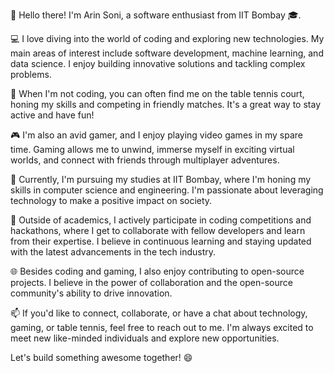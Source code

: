 👋 Hello there! I'm Arin Soni, a software enthusiast from IIT Bombay 🎓.

💻 I love diving into the world of coding and exploring new technologies. My main areas of interest include software development, machine learning, and data science. I enjoy building innovative solutions and tackling complex problems.

🏓 When I'm not coding, you can often find me on the table tennis court, honing my skills and competing in friendly matches. It's a great way to stay active and have fun!

🎮 I'm also an avid gamer, and I enjoy playing video games in my spare time. Gaming allows me to unwind, immerse myself in exciting virtual worlds, and connect with friends through multiplayer adventures.

🌟 Currently, I'm pursuing my studies at IIT Bombay, where I'm honing my skills in computer science and engineering. I'm passionate about leveraging technology to make a positive impact on society.

🚀 Outside of academics, I actively participate in coding competitions and hackathons, where I get to collaborate with fellow developers and learn from their expertise. I believe in continuous learning and staying updated with the latest advancements in the tech industry.

🌐 Besides coding and gaming, I also enjoy contributing to open-source projects. I believe in the power of collaboration and the open-source community's ability to drive innovation.

📫 If you'd like to connect, collaborate, or have a chat about technology, gaming, or table tennis, feel free to reach out to me. I'm always excited to meet new like-minded individuals and explore new opportunities.

Let's build something awesome together! 😄
